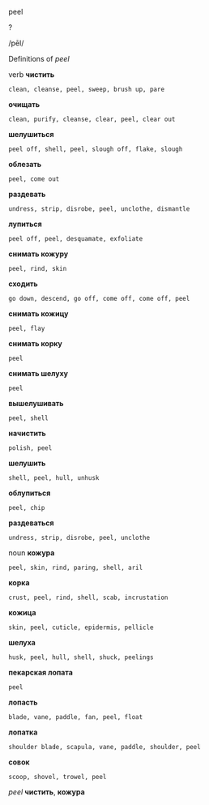 peel

?

/pēl/

Definitions of _peel_

verb
**чистить**

    clean, cleanse, peel, sweep, brush up, pare
**очищать**

    clean, purify, cleanse, clear, peel, clear out
**шелушиться**

    peel off, shell, peel, slough off, flake, slough
**облезать**

    peel, come out
**раздевать**

    undress, strip, disrobe, peel, unclothe, dismantle
**лупиться**

    peel off, peel, desquamate, exfoliate
**снимать кожуру**

    peel, rind, skin
**сходить**

    go down, descend, go off, come off, come off, peel
**снимать кожицу**

    peel, flay
**снимать корку**

    peel
**снимать шелуху**

    peel
**вышелушивать**

    peel, shell
**начистить**

    polish, peel
**шелушить**

    shell, peel, hull, unhusk
**облупиться**

    peel, chip
**раздеваться**

    undress, strip, disrobe, peel, unclothe

noun
**кожура**

    peel, skin, rind, paring, shell, aril
**корка**

    crust, peel, rind, shell, scab, incrustation
**кожица**

    skin, peel, cuticle, epidermis, pellicle
**шелуха**

    husk, peel, hull, shell, shuck, peelings
**пекарская лопата**

    peel
**лопасть**

    blade, vane, paddle, fan, peel, float
**лопатка**

    shoulder blade, scapula, vane, paddle, shoulder, peel
**совок**

    scoop, shovel, trowel, peel

_peel_
**чистить**, **кожура**
